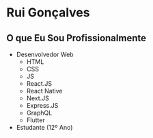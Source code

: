 # Rui Gonçalves

## O que Eu Sou Profissionalmente
* Desenvolvedor Web
  * HTML
  * CSS
  * JS
  * React.JS
  * React Native
  * Next.JS
  * Express.JS
  * GraphQL
  * Flutter
* Estudante (12º Ano)
